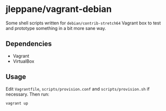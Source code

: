# jleppane/vagrant-debian

Some shell scripts written for `debian/contrib-stretch64` Vagrant box to test and prototype something in a bit more sane way.

## Dependencies

- Vagrant
- VirtualBox

## Usage

Edit `Vagrantfile`, `scripts/provision.conf` and `scripts/provision.sh` if necessary. Then run:

    vagrant up
